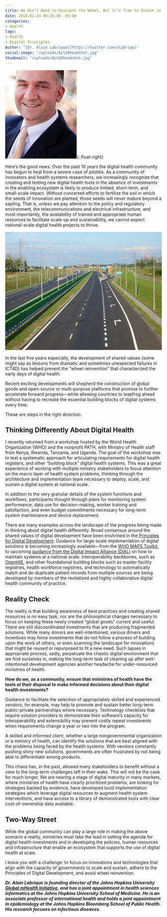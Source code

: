 ```yaml
---
title: We Don’t Need to Reinvent the Wheel, But it’s Time to Invest in Roads and Highways
date: 2018-01-24 09:26:00 -05:00
categories:
- Health
tags:
- Health
- Digital Principles
Author: "[Dr. Alain Labrique](https://twitter.com/alabriqu)"
social-image: "/uploads/AL%20headshot.jpg"
thumbnail: "/uploads/AL%20headshot.jpg"
---
```


![AL headshot.jpg](/uploads/AL%20headshot.jpg){:.float-right}

Here’s the good news: Over the past 10 years the digital health community has begun to heal from a severe case of pilotitis. As a community of innovators and health systems researchers, we increasingly recognize that creating and testing new digital health tools in the absence of investments in the enabling ecosystem is likely to produce limited, short-term, and small-scale impact. Without concerted efforts to fertilize the soil in which the seeds of innovation are planted, those seeds will never mature beyond a sapling. That is, unless we pay attention to the policy and regulatory environment, the telecommunications and electrical infrastructure, and most importantly, the availability of trained and appropriate human resources to facilitate scale-up and sustainability, we cannot expect national-scale digital health projects to thrive.

<!--more-->

![1024px-PL_A2_Poznan_Komorniki.JPG](/uploads/1024px-PL_A2_Poznan_Komorniki.JPG)

In the last five years especially, the development of shared values (some might say as lessons from dramatic and sometimes unexpected failures in ICT4D) has helped prevent the “wheel reinvention” that characterized the early days of digital health.

Recent exciting developments will shepherd the construction of global goods and open-source or multi-purpose platforms that promise to further accelerate forward progress—while allowing countries to leapfrog ahead without having to recreate the essential building blocks of digital systems every time.

These are steps in the right direction.

## Thinking Differently About Digital Health

I recently returned from a workshop hosted by the World Health Organization (WHO) and the nonprofit PATH, with Ministry of Health staff from Kenya, Rwanda, Tanzania, and Uganda. The goal of the workshop was to test a systematic approach for articulating requirements for digital health registers, and other “building block” digital health systems. This was a great experience of working with multiple ministry stakeholders to focus attention on the macro layer of health system problems, thinking through the architecture and implementation team necessary to deploy, scale, and sustain a digital system at national scale.

In addition to the very granular details of the system functions and workflows, participants thought through plans for monitoring system performance, data use for decision-making, worker training and satisfaction, and even budget commitments necessary for long-term system maintenance and device replacement.

There are many examples across the landscape of the progress being made in thinking about digital health differently. Broad consensus around the shared values of digital development have been enshrined in the [Principles for Digital Development](https://digitalprinciples.org/). Guidance for large-scale implementation of digital solutions is becoming increasingly available—from the [WHO MAPS Toolkit](http://www.who.int/reproductivehealth/topics/mhealth/maps-toolkit/en/), to upcoming [guidance from the Digital Impact Alliance (DIAL)](https://digitalimpactalliance.org/digital-impact-alliance-taps-new-partners-inform-produce-scale-guidance-global-digital-deployments-2/) on how to maintain systems at a national scale. Interoperability backbones, such as [OpenHIE](https://ohie.org/architecture/), and other foundational building blocks such as master facility registries, health workforce registries, and technology to automatically match and de-duplicate patient records from multiple sources are being developed by members of the revitalized and highly collaborative digital health community of practice.

## Reality Check

The reality is that building awareness of best practices and creating shared resources is no easy task, nor are the philosophical changes necessary to focus on keeping these newly created “global goods” current and useful. There are still discoordinated investments that are producing fragmented solutions. While many donors are well-intentioned, various drivers and incentives may force investments that do not follow a process of building upon the work of others, or even scanning the landscape for innovations that might be reused or repurposed to fit a new need. Such lapses in appropriate process, sadly, perpetuate the chaotic digital environment that we find ourselves in, making the long-term task of cleaning up after well-intentioned development agencies another headache for under-resourced ministries of health.

**How do we, as a community, ensure that ministries of health have the tools at their disposal to make informed decisions about their digital health investments?**

Guidance to facilitate the selection of appropriately skilled and experienced vendors, for example, may help to promote and sustain better long-term public-private partnerships where necessary. Technology checklists that require solution providers to demonstrate their software’s capacity for interoperability and extensibility may prevent costly repeat investments when requirements change a year or two into the program.

A skilled and informed client, whether a large nongovernmental organization or a ministry of health, can identify the solutions that are best aligned with the problems being faced by the health systems. With vendors constantly pushing shiny new solutions, governments are often frustrated by not being able to differentiate among products.

This chaos has, in the past, allowed many stakeholders to benefit without a view to the long-term challenges left in their wake. This will not be the case for much longer. We are nearing a stage of digital maturity in many markets, where ministries of health have clearly prioritized problems, are looking for strategies backed by evidence, have developed lucid implementation strategies which leverage digital resources to augment health system interventions, and have access to a library of demonstrated tools with clear cost-of-ownership data available.

## Two-Way Street

While the global community can play a large role in making the above scenario a reality, ministries must take the lead in setting the agenda for digital health investments and in developing the policies, human resources and infrastructure that enable an ecosystem that supports the use of digital health at scale.

I leave you with a challenge: to focus on innovations and technologies that align with the capacity of governments to scale and sustain, adhere to the Principles of Digital Development, and avoid wheel reinvention.

***Dr. Alain Labrique is founding director of the Johns Hopkins University [Global mHealth Initiative](http://www.jhumhealth.org/), and has a joint appointment in health sciences informatics at the Johns Hopkins University School of Medicine. He is an associate professor of international health and holds a joint appointment in epidemiology at the Johns Hopkins Bloomberg School of Public Health. His research focuses on infectious diseases.***